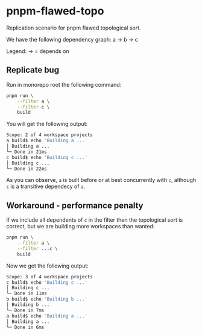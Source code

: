 # pnpm-flawed-topo
Replication scenario for pnpm flawed topological sort.

We have the following dependency graph:
a -> b -> c

Legend:
-> = depends on

## Replicate bug
Run in monorepo root the following command:
```bash
pnpm run \
    --filter a \
    --filter c \
    build
```

You will get the following output:
```bash
Scope: 2 of 4 workspace projects
a build$ echo 'Building a ...'
│ Building a ...
└─ Done in 21ms
c build$ echo 'Building c ...'
│ Building c ...
└─ Done in 22ms
```

As you can observe, `a` is built before or at best concurrently with `c`, although `c` is a transitive dependecy of `a`.

## Workaround - performance penalty
If we include all dependents of `c` in the filter then the topological sort is correct, but we are building more workspaces than wanted:
```bash
pnpm run \
    --filter a \
    --filter ...c \
    build
```

Now we get the following output:
```bash
Scope: 3 of 4 workspace projects
c build$ echo 'Building c ...'
│ Building c ...
└─ Done in 11ms
b build$ echo 'Building b ...'
│ Building b ...
└─ Done in 7ms
a build$ echo 'Building a ...'
│ Building a ...
└─ Done in 6ms
```
